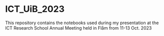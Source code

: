 # ICT_UiB_2023
This repository contains the notebooks used during my presentation at the ICT Research School Annual Meeting held in Flåm from 11-13 Oct. 2023
